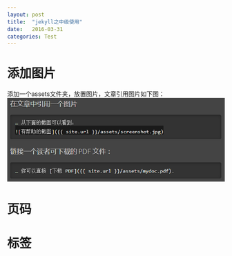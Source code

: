 ```yaml
---
layout: post
title:  "jekyll之中级使用"
date:   2016-03-31
categories: Test
---
```

# 添加图片 #
添加一个assets文件夹，放置图片，文章引用图片如下图：
![添加图片](/assets/useJekyll_01.png)

# 页码

# 标签

